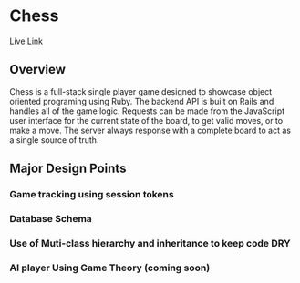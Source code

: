 # Chess

[Live Link][heroku] 

[heroku]: http://brineshchess.herokuapp.com/

## Overview

Chess is a full-stack single player game designed to showcase object oriented
programing using Ruby. The backend API is built on Rails and handles all of the
game logic. Requests can be made from the JavaScript user interface for the
current state of the board, to get valid moves, or to make a move. The server
always response with a complete board to act as a single source of truth.   

## Major Design Points

### Game tracking using session tokens

### Database Schema  

### Use of Muti-class hierarchy and inheritance to keep code DRY

### AI player Using Game Theory (coming soon)
